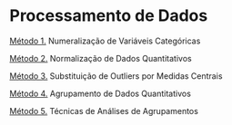 # Processamento de Dados

[Método 1.](https://github.com/alexandre11aa/notebooks/blob/main/data_processing/numeralizacao_de_variaveis_categoricas.ipynb) Numeralização de Variáveis Categóricas

[Método 2.](https://github.com/alexandre11aa/notebooks/blob/main/data_processing/normalizacao_de_dados.ipynb) Normalização de Dados Quantitativos

[Método 3.](https://github.com/alexandre11aa/notebooks/blob/main/data_processing/substituicao_por_medidas_centrais.ipynb) Substituição de Outliers por Medidas Centrais

[Método 4.](https://github.com/alexandre11aa/notebooks/blob/main/data_processing/agrupamento_de_dados.ipynb) Agrupamento de Dados Quantitativos

[Método 5.](https://github.com/alexandre11aa/notebooks/blob/main/data_processing/analises_de_agrupamentos.ipynb) Técnicas de Análises de Agrupamentos
